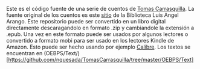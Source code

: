 Este es el código fuente de una serie de cuentos de [Tomas Carrasquilla](https://es.wikipedia.org/wiki/Tom%C3%A1s_Carrasquilla).
La fuente original de los cuentos es este [sitio](http://www.banrepcultural.org/blaavirtual/literatura/carrasqu/indice.htm)  de la Biblioteca Luis Angel Arango.  Este repositorio puede ser convertido en un libro digital directamente descaragandolo en formato .zip y cambiandole la extensión a .epub. Una vez en este formato puede ser usados por algunos lectores o convertido a formato mobi para ser usado en los lectores Kindle de Amazon. Esto puede ser hecho usando por ejemplo [Calibre](http://calibre-ebook.com/).
Los textos se encuentran en (OEBPS/Text/)[https://github.com/nquesada/TomasCarrasquilla/tree/master/OEBPS/Text]